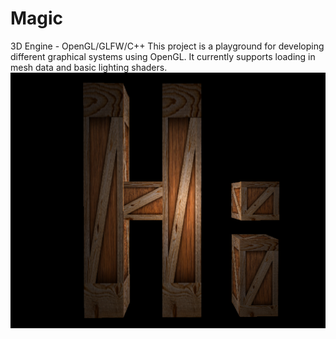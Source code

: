 # Magic
3D Engine - OpenGL/GLFW/C++
This project is a playground for developing different graphical systems using OpenGL.
It currently supports loading in mesh data and basic lighting shaders.
![](boxes.png)
